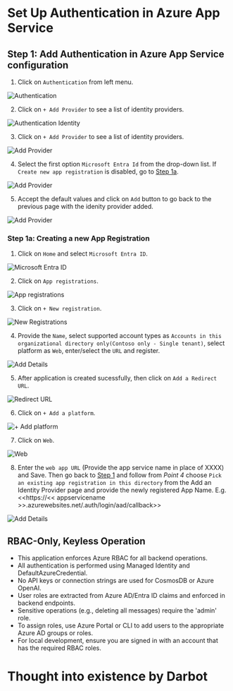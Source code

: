 # Set Up Authentication in Azure App Service

## Step 1: Add Authentication in Azure App Service configuration

1. Click on `Authentication` from left menu.

![Authentication](./images/azure-app-service-auth-setup/AppAuthentication.png)

2. Click on `+ Add Provider` to see a list of identity providers.

![Authentication Identity](./images/azure-app-service-auth-setup/AppAuthenticationIdentity.png)

3. Click on `+ Add Provider` to see a list of identity providers.

![Add Provider](./images/azure-app-service-auth-setup/AppAuthIdentityProvider.png)

4. Select the first option `Microsoft Entra Id` from the drop-down list. If `Create new app registration` is disabled, go to [Step 1a](#step-1a-creating-a-new-app-registration).

![Add Provider](./images/azure-app-service-auth-setup/AppAuthIdentityProviderAdd.png)

5. Accept the default values and click on `Add` button to go back to the previous page with the idenity provider added.

![Add Provider](./images/azure-app-service-auth-setup/AppAuthIdentityProviderAdded.png)

### Step 1a: Creating a new App Registration

1. Click on `Home` and select `Microsoft Entra ID`.

![Microsoft Entra ID](./images/azure-app-service-auth-setup/MicrosoftEntraID.png)

2. Click on `App registrations`.

![App registrations](./images/azure-app-service-auth-setup/Appregistrations.png)

3. Click on `+ New registration`.

![New Registrations](./images/azure-app-service-auth-setup/NewRegistration.png)

4. Provide the `Name`, select supported account types as `Accounts in this organizational directory only(Contoso only - Single tenant)`, select platform as `Web`, enter/select the `URL` and register.

![Add Details](./images/azure-app-service-auth-setup/AddDetails.png)

5. After application is created sucessfully, then click on `Add a Redirect URL`.

![Redirect URL](./images/azure-app-service-auth-setup/AddRedirectURL.png)

6. Click on `+ Add a platform`.

![+ Add platform](./images/azure-app-service-auth-setup/AddPlatform.png)

7. Click on `Web`.

![Web](./images/azure-app-service-auth-setup/Web.png)

8. Enter the `web app URL` (Provide the app service name in place of XXXX) and Save. Then go back to [Step 1](#step-1-add-authentication-in-azure-app-service-configuration) and follow from _Point 4_ choose `Pick an existing app registration in this directory` from the Add an Identity Provider page and provide the newly registered App Name.
E.g. <<https://<< appservicename >>.azurewebsites.net/.auth/login/aad/callback>>

![Add Details](./images/azure-app-service-auth-setup/WebAppURL.png)

## RBAC-Only, Keyless Operation

- This application enforces Azure RBAC for all backend operations.
- All authentication is performed using Managed Identity and DefaultAzureCredential.
- No API keys or connection strings are used for CosmosDB or Azure OpenAI.
- User roles are extracted from Azure AD/Entra ID claims and enforced in backend endpoints.
- Sensitive operations (e.g., deleting all messages) require the 'admin' role.
- To assign roles, use Azure Portal or CLI to add users to the appropriate Azure AD groups or roles.
- For local development, ensure you are signed in with an account that has the required RBAC roles.

# Thought into existence by Darbot

